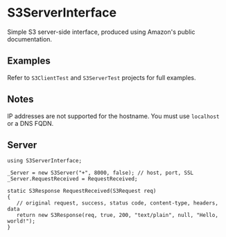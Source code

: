 # S3ServerInterface

Simple S3 server-side interface, produced using Amazon's public documentation.  

## Examples

Refer to ```S3ClientTest``` and ```S3ServerTest``` projects for full examples.

## Notes

IP addresses are not supported for the hostname.  You must use ```localhost``` or a DNS FQDN.

## Server
```
using S3ServerInterface;

_Server = new S3Server("+", 8000, false); // host, port, SSL
_Server.RequestReceived = RequestReceived;

static S3Response RequestReceived(S3Request req)
{
   // original request, success, status code, content-type, headers, data
   return new S3Response(req, true, 200, "text/plain", null, "Hello, world!");
}
```
